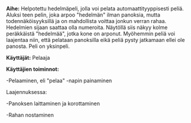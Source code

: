 **Aihe:** Helpotettu hedelmäpeli, jolla voi pelata automaattityyppisesti peliä. Aluksi teen pelin, joka arpoo "hedelmän" ilman panoksia, mutta todennäköisyyksillä ja on mahdollista voittaa jonkun verran rahaa. Hedelmien sijaan saattaa olla numeroita. Näytöllä siis näkyy kolme peräkkäistä "hedelmää", jotka kone on arponut. Myöhemmin peliä voi laajentaa niin, että pelataan panoksilla eikä peliä pysty jatkamaan ellei ole panosta. Peli on yksinpeli.

**Käyttäjät:** Pelaaja

**Käyttäjien toiminnot:** 

-Pelaaminen, eli "pelaa" -napin painaminen

Laajennuksessa:

-Panoksen laittaminen ja korottaminen

-Rahan nostaminen
